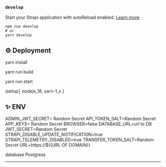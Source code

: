 ### `develop`

Start your Strapi application with autoReload enabled. [Learn more](https://docs.strapi.io/dev-docs/cli#strapi-develop)

```
npm run develop
# or
yarn develop
```

## ⚙️ Deployment

yarn install

yarn run build    

 yarn run start 

 (setup│ nodejs_18, yarn-1_x )

## ✨ ENV

ADMIN_JWT_SECRET= Random Secret
API_TOKEN_SALT=Random Secret
APP_KEYS= Random Secret
BROWSER=false
DATABASE_URL=url to DB
JWT_SECRET=Random Secret
STRAPI_DISABLE_UPDATE_NOTIFICATION=true
STRAPI_TELEMETRY_DISABLED=true
TRANSFER_TOKEN_SALT=Random Secret
URL=https://${{URL OF DOMAIN}}

database Postgress

---
